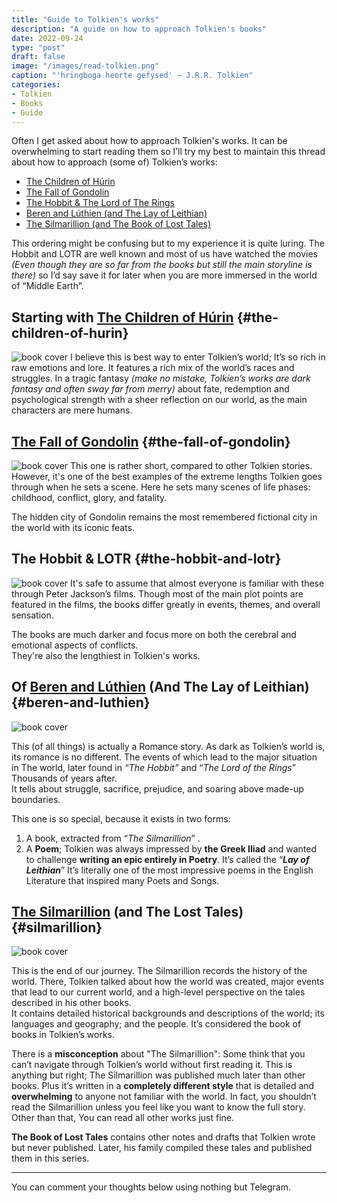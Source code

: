 ```yaml
---
title: "Guide to Tolkien's works"
description: "A guide on how to approach Tolkien's books"
date: 2022-09-24
type: "post"
draft: false
image: "/images/read-tolkien.png"
caption: "'hringboga heorte gefysed' — J.R.R. Tolkien"
categories:
- Tolkien
- Books
- Guide
---
```


Often I get asked about how to approach Tolkien's works. It can be overwhelming to start reading them so I’ll try my best to maintain this thread about how to approach (some of) Tolkien’s works:  

-   [The Children of Húrin](#the-children-of-hurin) 
-   [The Fall of Gondolin](#the-fall-of-gondolin)
-   [The Hobbit & The Lord of The Rings](#the-hobbit-and-lotr)
-   [Beren and Lúthien (and The Lay of Leithian)](#beren-and-luthien)
-   [The Silmarillion (and The Book of Lost Tales)](#silmarillion)
  
This ordering might be confusing but to my experience it is quite luring. The Hobbit and LOTR are well known and most of us have watched the movies  _(Even though they are so far from the books but still the main storyline is there)_  so I’d say save it for later when you are more immersed in the world of “Middle Earth”.

## Starting with [The Children of Húrin](https://www.goodreads.com/book/show/597790.The_Children_of_H_rin) {#the-children-of-hurin}
![book cover](https://m.media-amazon.com/images/I/51l0B3EVhPL.jpg)
I believe this is best way to enter Tolkien’s world; It’s so rich in raw emotions and lore. It features a rich mix of the world’s races and struggles. In a tragic fantasy _(make no mistake, Tolkien’s works are dark fantasy and often sway far from merry)_ about fate, redemption and psychological strength with a sheer reflection on our world, as the main characters are mere humans.


## [The Fall of Gondolin](https://www.goodreads.com/book/show/39798828-the-fall-of-gondolin) {#the-fall-of-gondolin}
![book cover](https://images-na.ssl-images-amazon.com/images/I/71xsQ4ZFKdL.jpg)
This one is rather short, compared to other Tolkien stories. However, it's one of the best examples of the extreme lengths Tolkien goes through when he sets a scene. Here he sets many scenes of life phases: childhood, conflict, glory, and fatality.  
  
The hidden city of Gondolin remains the most remembered fictional city in the world with its iconic feats.

## The Hobbit & LOTR {#the-hobbit-and-lotr}
![book cover](https://i.ebayimg.com/images/g/03QAAOSwVEpf~tzH/s-l640.jpg)
It's safe  to  assume  that almost everyone is familiar with  these through Peter  Jackson’s  films. Though  most  of  the  main  plot  points  are featured in  the  films,  the  books differ greatly in events,  themes,  and overall sensation.  
  
The  books  are  much  darker  and  focus  more  on  both  the cerebral and emotional aspects of conflicts.  
They're also  the lengthiest in Tolkien's works.

## Of [Beren and Lúthien](https://www.goodreads.com/book/show/41015249-beren-and-l-thien) (And The Lay of Leithian) {#beren-and-luthien}
![book cover](https://m.media-amazon.com/images/I/51voxpKiEDL.jpg)

This (of all things) is  actually a Romance story. As dark as Tolkien’s world is, its romance is no different. The events of which lead to the major situation in The world, later found in  _“The Hobbit”_  and “_The Lord of the Rings_” Thousands of years after.  
It tells about struggle, sacrifice, prejudice, and soaring above made-up boundaries.  
  
This one is so special, because it exists in two forms:  

1.  A book, extracted from “_The Silmarillion_” .
2.  A  **Poem**; Tolkien was always impressed by  **the Greek Iliad**  and wanted to challenge  **writing an epic entirely in Poetry**. It’s called the “**_Lay of Leithian_**” It’s literally one of the most impressive poems in the English Literature that inspired many Poets and Songs.

## [The Silmarillion](https://www.goodreads.com/book/show/7332.The_Silmarillion) (and The Lost Tales) {#silmarillion}
![book cover](https://m.media-amazon.com/images/I/41k+B4mxcCL.jpg)

This is the end of our journey. The Silmarillion records the history of the world. There, Tolkien talked about how the world was created, major events that lead to our current world, and a high-level perspective on the tales described in his other books.  
It contains detailed historical backgrounds and descriptions of the world; its languages and geography; and the people. It’s considered the book of books in Tolkien’s works.  
  
There is a **misconception** about "The Silmarillion": Some think that you can’t navigate through Tolkien’s world without first reading it. This is anything but right; The Silmarillion was published much later than other books. Plus it’s written in a **completely different style** that is detailed and **overwhelming** to anyone not familiar with the world. In fact, you shouldn’t read the Silmarillion unless you feel like you want to know the full story. Other than that, You can read all other works just fine.  
  
**The Book of Lost Tales** contains other notes and drafts that Tolkien wrote but never published. Later, his family compiled these tales and published them in this series.

---
You can comment your thoughts below using nothing but Telegram.